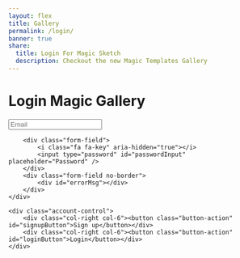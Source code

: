 ```yaml
---
layout: flex
title: Gallery
permalink: /login/
banner: true
share:
  title: Login For Magic Sketch
  description: Checkout the new Magic Templates Gallery
---
```


<link rel="stylesheet" type="text/css" href="/css/gallery.css" media="screen" />

# Login Magic Gallery

<script>
	var inapp = false;
	$( document ).ready(function() {

		function getParameterByName(name, url) {
		    if (!url) url = window.location.href;
		    name = name.replace(/[\[\]]/g, "\\$&");
		    var regex = new RegExp("[?&]" + name + "(=([^&#]*)|&|#|$)"),
		        results = regex.exec(url);
		    if (!results) return null;
		    if (!results[2]) return '';
		    return decodeURIComponent(results[2].replace(/\+/g, " "));
		}

		if(getParameterByName('inapp') != null){
			$('.flex-center.mb2').hide();
			$('.site-header').hide();
			$('.site-footer').hide();

			inapp = true;
		}

		function login(email, password){
			var errorOutput = $('#errorMsg');
			var re = /^(([^<>()\[\]\\.,;:\s@"]+(\.[^<>()\[\]\\.,;:\s@"]+)*)|(".+"))@((\[[0-9]{1,3}\.[0-9]{1,3}\.[0-9]{1,3}\.[0-9]{1,3}])|(([a-zA-Z\-0-9]+\.)+[a-zA-Z]{2,}))$/;

			if(!re.test(email)){
				errorOutput.html('Email address is invalid');
				$('#loginButton').removeAttr('disabled');
				return false;
			}

			var param = {
				email: email,
				password: password
			};

			// Perform Login
			$.ajax({
				url: '{{ site.apigateway[jekyll.environment].url }}/login',
				data: param,
				method: 'POST',
				complete: function(json){
				},
				success: function(json){
					if(json.access_token !== undefined){
						Cookies.set('t', json.access_token); //{domain: 'config.domain'});
						Cookies.set('rt', json.refresh_token);
						Cookies.set('userEmail', email);

						window.location = '/profile'+(inapp?'?inapp':'');	
					}else{
						console.log(json);
						errorOutput.html('There is problem on logging in.');
						$('#loginButton').removeAttr('disabled');
					}
					
				},
				error: function(json){
					console.log(json);

					if(json.message === undefined){
						errorOutput.html('There is problem on logging in.');
					}else{
						errorOutput.html(json.message);
					}
					
					$('#loginButton').removeAttr('disabled');
				}
			});
		}

		$('#loginButton').click(function(e){
			var email = $('#emailInput').val();
			var password = $('#passwordInput').val();
			$(this).attr('disabled', 'disabled');

			login(email, password);
		});

		$('#passwordInput').keypress(function(e){
			if(e.which == 13) {
				$('#loginButton').click();
			}
		});

		$('#logoutButton').click(function(e){
			$(this).attr('disabled', 'disabled');
			logout();
		});

		$('#signupButton').click(function(e){
			window.location = '/signup' + (inapp?'?inapp':'');
		});

	  });

</script>

<div class="login-form-container">
	<div class="field-area">
		<div class="form-field">
			<i class="fa fa-envelope-o" aria-hidden="true"></i>
			<input type="text" id="emailInput" placeholder="Email" />
		</div>

		<div class="form-field">
			<i class="fa fa-key" aria-hidden="true"></i>
			<input type="password" id="passwordInput" placeholder="Password" />
		</div>
		<div class="form-field no-border">
			<div id="errorMsg"></div>
		</div>
	</div>

	<div class="account-control">
		<div class="col-right col-6"><button class="button-action" id="signupButton">Sign up</button></div>
		<div class="col-right col-6"><button class="button-action" id="loginButton">Login</button></div>
	</div>

</div>